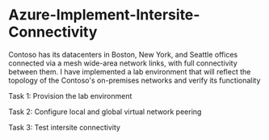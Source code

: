 # Azure-Implement-Intersite-Connectivity

Contoso has its datacenters in Boston, New York, and Seattle offices connected via a mesh wide-area network links, with full connectivity between them. I have implemented a lab environment that will reflect the topology of the Contoso's on-premises networks and verify its functionality

Task 1: Provision the lab environment

Task 2: Configure local and global virtual network peering

Task 3: Test intersite connectivity
